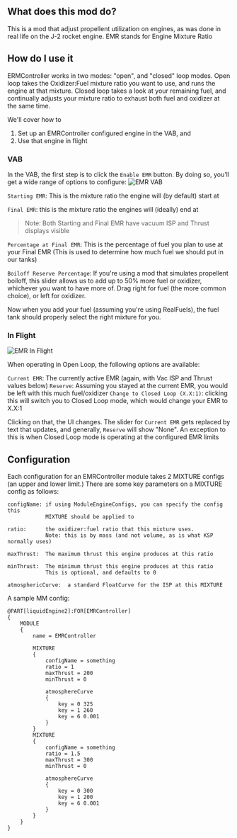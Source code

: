 What does this mod do?
----------------------------------
This is a mod that adjust propellent utilization on engines, as was done in real life on the 
J-2 rocket engine. EMR stands for Engine Mixture Ratio

## How do I use it
ERMController works in two modes: "open", and "closed" loop modes.  Open loop takes the
Oxidizer:Fuel mixture ratio you want to use, and runs the engine at that mixture.  Closed loop
takes a look at your remaining fuel, and continually adjusts your mixture ratio to exhaust
both fuel and oxidizer at the same time.

We'll cover how to

 1. Set up an EMRController configured engine in the VAB, and
 2. Use that engine in flight

### VAB
In the VAB, the first step is to click the `Enable EMR` button.  By doing so, you'll get a wide range 
of options to configure:
![EMR VAB](https://cdn.pbrd.co/images/aLvhhUTyE.png)

`Starting EMR`: This is the mixture ratio the engine will (by default) start at

`Final EMR`: this is the mixture ratio the engines will (ideally) end at

> Note: Both Starting and Final EMR have vacuum ISP and Thrust displays visible

`Percentage at Final EMR`: This is the percentage of fuel you plan to use at your Final EMR
(This is used to determine how much fuel we should put in our tanks)

`Boiloff Reserve Percentage`: If you're using a mod that simulates propellent boiloff, 
this slider allows us to add up to 50% more fuel or oxidizer, whichever you want to have more of.
Drag right for fuel (the more common choice), or left for oxidizer.

Now when you add your fuel (assuming you're using RealFuels), the fuel tank should properly select the
right mixture for you.

### In Flight
![EMR In Flight](https://cdn.pbrd.co/images/aM2yq3O7x.png)

When operating in Open Loop, the following options are available:

`Current EMR`: The currently active EMR (again, with Vac ISP and Thrust values below)
`Reserve`: Assuming you stayed at the current EMR, you would be left with this much fuel/oxidizer
`Change to Closed Loop (X.X:1)`: clicking this will switch you to Closed Loop mode,
which would change your EMR to X.X:1

Clicking on that, the UI changes.  The slider for `Current EMR` gets replaced by text that updates, 
and generally, `Reserve` will show "None".  An exception to this is when Closed Loop mode is 
operating at the configured EMR limits

## Configuration 
Each configuration for an EMRController module takes 2 MIXTURE configs
(an upper and lower limit.)  There are some key parameters on a MIXTURE 
config as follows:

    configName: if using ModuleEngineConfigs, you can specify the config this
                MIXTURE should be applied to

    ratio:      the oxidizer:fuel ratio that this mixture uses.  
                Note: this is by mass (and not volume, as is what KSP normally uses)

    maxThrust:  The maximum thrust this engine produces at this ratio

    minThrust:  The minimum thrust this engine produces at this ratio
                This is optional, and defaults to 0

    atmosphericCurve:  a standard FloatCurve for the ISP at this MIXTURE

A sample MM config:

    @PART[liquidEngine2]:FOR[EMRController]
    {
        MODULE
        {
            name = EMRController

            MIXTURE
            {
                configName = something
                ratio = 1
                maxThrust = 200
                minThrust = 0

                atmosphereCurve
                {
                    key = 0 325
                    key = 1 260
                    key = 6 0.001
                }
            }
            MIXTURE
            {
                configName = something
                ratio = 1.5
                maxThrust = 300
                minThrust = 0

                atmosphereCurve
                {
                    key = 0 300
                    key = 1 200
                    key = 6 0.001
                }
            }
        }
    }


